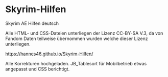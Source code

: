 # Skyrim-Hilfen
Skyrim AE Hilfen deutsch

Alle HTML- und CSS-Dateien unterliegen der Lizenz CC-BY-SA V.3, da von Fandom Daten teilweise übernommen wurden welche dieser Lizenz unterliegen.

https://hannes46.github.io/Skyrim-Hilfen/

Alle Korrekturen hochgeladen.
JB_Tablesort für Mobilbetrieb etwas angepasst und CSS berichtigt.
